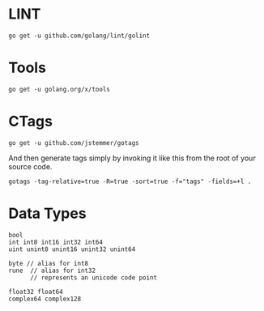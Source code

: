 # LINT
```
go get -u github.com/golang/lint/golint
```

# Tools
```
go get -u golang.org/x/tools
```

# CTags
```
go get -u github.com/jstemmer/gotags
```

And then generate tags simply by invoking it like this from the root of your source code.
```
gotags -tag-relative=true -R=true -sort=true -f="tags" -fields=+l .
```

# Data Types
```
bool
int int8 int16 int32 int64
uint unint8 unint16 unint32 unint64

byte // alias for int8
rune  // alias for int32
      // represents an unicode code point

float32 float64
complex64 complex128
```
